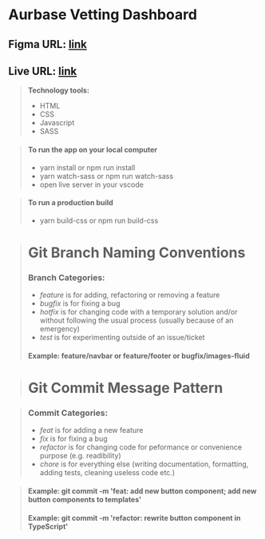 # Aurbase Vetting Dashboard

## Figma URL: [link](https://www.figma.com/file/oxz27W82DmlDFy9MvdF4IP/Digit?node-id=0%3A1)

## Live URL: [link](#)

> **Technology tools:**
>
> - HTML
> - CSS
> - Javascript
> - SASS

> #### To run the app on your local computer
>
> - yarn install or npm run install
> - yarn watch-sass or npm run watch-sass
> - open live server in your vscode

> #### To run a production build
>
> - yarn build-css or npm run build-css

> # Git Branch Naming Conventions
>
> ### Branch Categories:
>
> - _feature_ is for adding, refactoring or removing a feature
> - _bugfix_ is for fixing a bug
> - _hotfix_ is for changing code with a temporary solution and/or without following the usual process (usually because of an emergency)
> - _test_ is for experimenting outside of an issue/ticket
>
> #### Example: feature/navbar or feature/footer or bugfix/images-fluid

> # Git Commit Message Pattern

> ### Commit Categories:
>
> - _feat_ is for adding a new feature
> - _fix_ is for fixing a bug
> - _refactor_ is for changing code for peformance or convenience purpose (e.g. readibility)
> - _chore_ is for everything else (writing documentation, formatting, adding tests, cleaning useless code etc.)

> #### Example: git commit -m 'feat: add new button component; add new button components to templates'
>
> #### Example: git commit -m 'refactor: rewrite button component in TypeScript'
